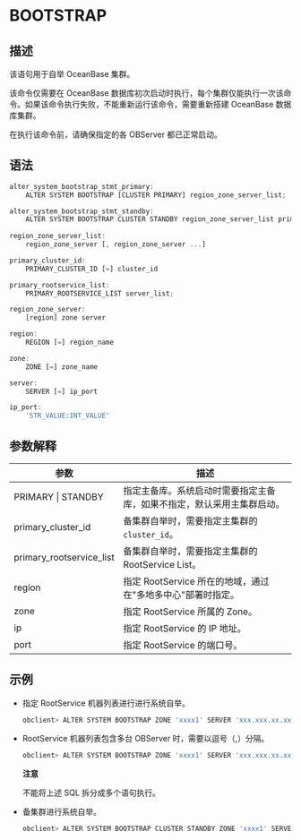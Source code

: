 BOOTSTRAP 
==============================



描述 
-----------------------

该语句用于自举 OceanBase 集群。

该命令仅需要在 OceanBase 数据库初次启动时执行，每个集群仅能执行一次该命令。如果该命令执行失败，不能重新运行该命令，需要重新搭建 OceanBase 数据库集群。

在执行该命令前，请确保指定的各 OBServer 都已正常启动。

语法 
-----------------------

```javascript
alter_system_bootstrap_stmt_primary:
    ALTER SYSTEM BOOTSTRAP [CLUSTER PRIMARY] region_zone_server_list;

alter_system_bootstrap_stmt_standby: 
    ALTER SYSTEM BOOTSTRAP CLUSTER STANDBY region_zone_server_list primary_cluster_id primary_rootservice_list;
 
region_zone_server_list:
    region_zone_server [, region_zone_server ...]

primary_cluster_id:
    PRIMARY_CLUSTER_ID [=] cluster_id 

primary_rootservice_list:
    PRIMARY_ROOTSERVICE_LIST server_list;

region_zone_server:
    [region] zone server

region:
    REGION [=] region_name

zone:
    ZONE [=] zone_name

server:
    SERVER [=] ip_port

ip_port:
    'STR_VALUE:INT_VALUE'
```



参数解释 
-------------------------



|          **参数**          |                **描述**                 |
|--------------------------|---------------------------------------|
| PRIMARY \| STANDBY       | 指定主备库。系统启动时需要指定主备库，如果不指定，默认采用主集群启动。   |
| primary_cluster_id       | 备集群自举时，需要指定主集群的 `cluster_id`。         |
| primary_rootservice_list | 备集群自举时，需要指定主集群的 RootService List。     |
| region                   | 指定 RootService 所在的地域，通过在"多地多中心"部署时指定。 |
| zone                     | 指定 RootService 所属的 Zone。              |
| ip                       | 指定 RootService 的 IP 地址。               |
| port                     | 指定 RootService 的端口号。                  |



示例 
-----------------------

* 指定 RootService 机器列表进行进行系统自举。

  ```javascript
  obclient> ALTER SYSTEM BOOTSTRAP ZONE 'xxxx1' SERVER 'xxx.xxx.xx.xx1:xxxx';
  ```

  

* RootService 机器列表包含多台 OBServer 时，需要以逗号（,）分隔。

  ```javascript
  obclient> ALTER SYSTEM BOOTSTRAP ZONE 'xxxx1' SERVER 'xxx.xxx.xx.xx1:xxxx', ZONE 'xxxx2' SERVER 'xxx.xxx.xx.xx2:xxxx', ZONE 'xxxx3' SERVER 'xxx.xxx.xx.xx3:xxxx';
  ```

  
  **注意**

  

  不能将上述 SQL 拆分成多个语句执行。
  

* 备集群进行系统自举。

  ```javascript
  obclient> ALTER SYSTEM BOOTSTRAP CLUSTER STANDBY ZONE 'xxxx1' SERVER 'xxx.xxx.xx.xx4:2882' PRIMARY_CLUSTER_ID 1 PRIMARY_ROOTSERVICE_LIST 'xxx.xxx.xx.xx1:2882';
  ```

  



